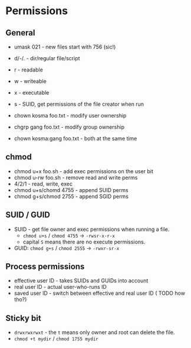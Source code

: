 # Permissions

## General

* umask 021 - new files start with 756 (sic!)

* d/-/. - dir/regular file/script

* r - readable
* w - writeable
* x - executable
* s - SUID, get permissions of the file creator when run

* chown kosma foo.txt - modify user ownership
* chgrp gang foo.txt - modify group ownership
* chown kosma:gang foo.txt - both at the same time

## chmod

* chmod u+x foo.sh - add exec permissions on the user bit
* chmod u-rw foo.sh - remove read and write perms
* 4/2/1 - read, write, exec
* chmod u+s/chomd 4755 - append SUID perms
* chmod g+s/chmod 2755 - append SGID perms

## SUID / GUID

* SUID - get file owner and exec permissions when running a file.
  * `chmod u+s` / `chmod 4755` -> `-rwsr-x-r-x`
  * capital `S` means there are no execute permissions.
* GUID: `chmod g+s` / `chmod 2555` -> `-rwxr-sr-x`

## Process permissions

* effective user ID - takes SUIDs and GUIDs into account
* real user ID - actual user-who-runs ID
* saved user ID - switch between effective and real user ID ( TODO how tho?)

## Sticky bit

* `drwxrwxrwxt` - the `t` means only owner and root can delete the file.
* `chmod +t mydir` / `chmod 1755 mydir`
